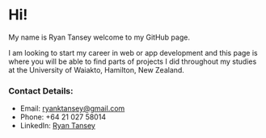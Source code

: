 # Hi!

My name is Ryan Tansey welcome to my GitHub page.

I am looking to start my career in web or app development and this page is where you will be able to find parts of projects I did throughout my studies at the University of Waiakto, Hamilton, New Zealand.

### Contact Details:
- Email: ryanktansey@gmail.com 
- Phone: +64 21 027 58014 
- LinkedIn: [Ryan Tansey](https://www.linkedin.com/in/ryan-tansey-89aa9313b)
